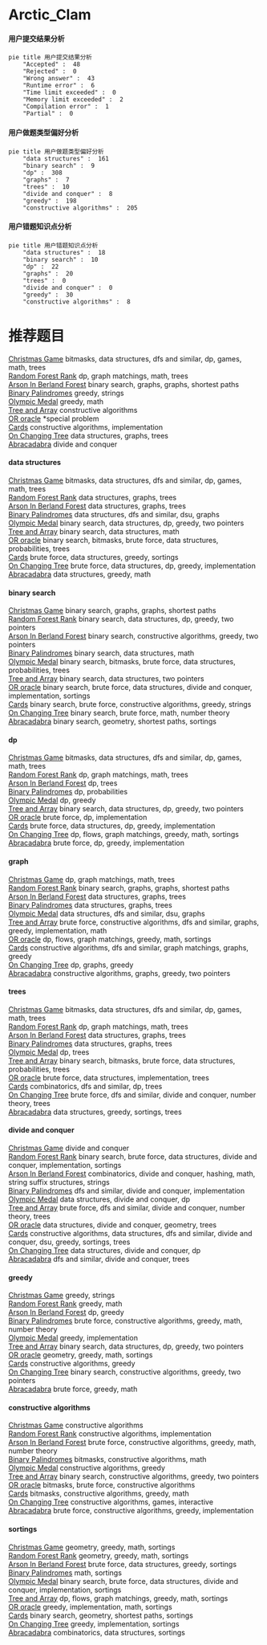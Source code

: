 # Arctic_Clam
<!-- tabs:start -->
#### **用户提交结果分析**

```mermaid
pie title 用户提交结果分析
    "Accepted" :  48
    "Rejected" :  0
    "Wrong answer" :  43
    "Runtime error" :  6
    "Time limit exceeded" :  0
    "Memory limit exceeded" :  2
    "Compilation error" :  1
    "Partial" :  0
```
#### **用户做题类型偏好分析**

```mermaid
pie title 用户做题类型偏好分析
    "data structures" :  161
    "binary search" :  9
    "dp" :  308
    "graphs" :  7
    "trees" :  10
    "divide and conquer" :  8
    "greedy" :  198
    "constructive algorithms" :  205
```
#### **用户错题知识点分析**

```mermaid
pie title 用户错题知识点分析
    "data structures" :  18
    "binary search" :  10
    "dp" :  22
    "graphs" :  20
    "trees" :  0
    "divide and conquer" :  0
    "greedy" :  30
    "constructive algorithms" :  8
```
<!-- tabs:end -->
# 推荐题目
[Christmas Game](http://codeforces.com/problemset/problem/1498/F)		bitmasks,
                        data structures,
                        dfs and similar,
                        dp,
                        games,
                        math,
                        trees		  
[Random Forest Rank](http://codeforces.com/problemset/problem/1067/E)		dp,
                        graph matchings,
                        math,
                        trees		  
[Arson In Berland Forest](https://codeforces.com/contest/1261/problem/C)		binary search,
                        graphs,
                        graphs,
                        shortest paths		  
[Binary Palindromes](http://codeforces.com/problemset/problem/1251/B)		greedy,
                        strings		  
[Olympic Medal](http://codeforces.com/problemset/problem/215/B)		greedy,
                        math		  
[Tree and Array](http://codeforces.com/problemset/problem/398/C)		constructive algorithms		  
[OR oracle](http://codeforces.com/problemset/problem/1115/G2)		*special problem		  
[Cards](http://codeforces.com/problemset/problem/398/A)		constructive algorithms,
                        implementation		  
[On Changing Tree](http://codeforces.com/problemset/problem/396/C)		data structures,
                        graphs,
                        trees		  
[Abracadabra](http://codeforces.com/problemset/problem/161/C)		divide and conquer		  
<!-- tabs:start -->
#### **data structures**
[Christmas Game](http://codeforces.com/problemset/problem/1498/F)		bitmasks,
                        data structures,
                        dfs and similar,
                        dp,
                        games,
                        math,
                        trees		  
[Random Forest Rank](http://codeforces.com/problemset/problem/396/C)		data structures,
                        graphs,
                        trees		  
[Arson In Berland Forest](https://codeforces.com/contest/397/problem/E)		data structures,
                        graphs,
                        trees		  
[Binary Palindromes](https://codeforces.com/contest/1445/problem/E)		data structures,
                        dfs and similar,
                        dsu,
                        graphs		  
[Olympic Medal](http://codeforces.com/problemset/problem/1492/C)		binary search,
                        data structures,
                        dp,
                        greedy,
                        two pointers		  
[Tree and Array](http://codeforces.com/problemset/problem/1490/G)		binary search,
                        data structures,
                        math		  
[OR oracle](http://codeforces.com/problemset/problem/1479/D)		binary search,
                        bitmasks,
                        brute force,
                        data structures,
                        probabilities,
                        trees		  
[Cards](http://codeforces.com/problemset/problem/1497/A)		brute force,
                        data structures,
                        greedy,
                        sortings		  
[On Changing Tree](http://codeforces.com/problemset/problem/1491/C)		brute force,
                        data structures,
                        dp,
                        greedy,
                        implementation		  
[Abracadabra](http://codeforces.com/problemset/problem/1492/B)		data structures,
                        greedy,
                        math		  
#### **binary search**
[Christmas Game](https://codeforces.com/contest/1261/problem/C)		binary search,
                        graphs,
                        graphs,
                        shortest paths		  
[Random Forest Rank](http://codeforces.com/problemset/problem/1492/C)		binary search,
                        data structures,
                        dp,
                        greedy,
                        two pointers		  
[Arson In Berland Forest](http://codeforces.com/problemset/problem/1463/D)		binary search,
                        constructive algorithms,
                        greedy,
                        two pointers		  
[Binary Palindromes](http://codeforces.com/problemset/problem/1490/G)		binary search,
                        data structures,
                        math		  
[Olympic Medal](http://codeforces.com/problemset/problem/1479/D)		binary search,
                        bitmasks,
                        brute force,
                        data structures,
                        probabilities,
                        trees		  
[Tree and Array](http://codeforces.com/problemset/problem/1436/E)		binary search,
                        data structures,
                        two pointers		  
[OR oracle](http://codeforces.com/problemset/problem/1461/D)		binary search,
                        brute force,
                        data structures,
                        divide and conquer,
                        implementation,
                        sortings		  
[Cards](http://codeforces.com/problemset/problem/1493/C)		binary search,
                        brute force,
                        constructive algorithms,
                        greedy,
                        strings		  
[On Changing Tree](http://codeforces.com/problemset/problem/1487/D)		binary search,
                        brute force,
                        math,
                        number theory		  
[Abracadabra](http://codeforces.com/problemset/problem/1486/B)		binary search,
                        geometry,
                        shortest paths,
                        sortings		  
#### **dp**
[Christmas Game](http://codeforces.com/problemset/problem/1498/F)		bitmasks,
                        data structures,
                        dfs and similar,
                        dp,
                        games,
                        math,
                        trees		  
[Random Forest Rank](http://codeforces.com/problemset/problem/1067/E)		dp,
                        graph matchings,
                        math,
                        trees		  
[Arson In Berland Forest](https://codeforces.com/contest/1078/problem/C)		dp,
                        trees		  
[Binary Palindromes](http://codeforces.com/problemset/problem/398/B)		dp,
                        probabilities		  
[Olympic Medal](http://codeforces.com/problemset/problem/1276/A)		dp,
                        greedy		  
[Tree and Array](http://codeforces.com/problemset/problem/1492/C)		binary search,
                        data structures,
                        dp,
                        greedy,
                        two pointers		  
[OR oracle](https://codeforces.com/contest/1457/problem/C)		brute force,
                        dp,
                        implementation		  
[Cards](http://codeforces.com/problemset/problem/1491/C)		brute force,
                        data structures,
                        dp,
                        greedy,
                        implementation		  
[On Changing Tree](http://codeforces.com/problemset/problem/1437/C)		dp,
                        flows,
                        graph matchings,
                        greedy,
                        math,
                        sortings		  
[Abracadabra](http://codeforces.com/problemset/problem/1499/B)		brute force,
                        dp,
                        greedy,
                        implementation		  
#### **graph**
[Christmas Game](http://codeforces.com/problemset/problem/1067/E)		dp,
                        graph matchings,
                        math,
                        trees		  
[Random Forest Rank](https://codeforces.com/contest/1261/problem/C)		binary search,
                        graphs,
                        graphs,
                        shortest paths		  
[Arson In Berland Forest](http://codeforces.com/problemset/problem/396/C)		data structures,
                        graphs,
                        trees		  
[Binary Palindromes](https://codeforces.com/contest/397/problem/E)		data structures,
                        graphs,
                        trees		  
[Olympic Medal](https://codeforces.com/contest/1445/problem/E)		data structures,
                        dfs and similar,
                        dsu,
                        graphs		  
[Tree and Array](http://codeforces.com/problemset/problem/1487/C)		brute force,
                        constructive algorithms,
                        dfs and similar,
                        graphs,
                        greedy,
                        implementation,
                        math		  
[OR oracle](http://codeforces.com/problemset/problem/1437/C)		dp,
                        flows,
                        graph matchings,
                        greedy,
                        math,
                        sortings		  
[Cards](http://codeforces.com/problemset/problem/1470/D)		constructive algorithms,
                        dfs and similar,
                        graph matchings,
                        graphs,
                        greedy		  
[On Changing Tree](http://codeforces.com/problemset/problem/1476/C)		dp,
                        graphs,
                        greedy		  
[Abracadabra](http://codeforces.com/problemset/problem/1304/D)		constructive algorithms,
                        graphs,
                        greedy,
                        two pointers		  
#### **trees**
[Christmas Game](http://codeforces.com/problemset/problem/1498/F)		bitmasks,
                        data structures,
                        dfs and similar,
                        dp,
                        games,
                        math,
                        trees		  
[Random Forest Rank](http://codeforces.com/problemset/problem/1067/E)		dp,
                        graph matchings,
                        math,
                        trees		  
[Arson In Berland Forest](http://codeforces.com/problemset/problem/396/C)		data structures,
                        graphs,
                        trees		  
[Binary Palindromes](https://codeforces.com/contest/397/problem/E)		data structures,
                        graphs,
                        trees		  
[Olympic Medal](https://codeforces.com/contest/1078/problem/C)		dp,
                        trees		  
[Tree and Array](http://codeforces.com/problemset/problem/1479/D)		binary search,
                        bitmasks,
                        brute force,
                        data structures,
                        probabilities,
                        trees		  
[OR oracle](http://codeforces.com/problemset/problem/1511/C)		brute force,
                        data structures,
                        implementation,
                        trees		  
[Cards](http://codeforces.com/problemset/problem/1499/F)		combinatorics,
                        dfs and similar,
                        dp,
                        trees		  
[On Changing Tree](http://codeforces.com/problemset/problem/1491/E)		brute force,
                        dfs and similar,
                        divide and conquer,
                        number theory,
                        trees		  
[Abracadabra](http://codeforces.com/problemset/problem/1466/D)		data structures,
                        greedy,
                        sortings,
                        trees		  
#### **divide and conquer**
[Christmas Game](http://codeforces.com/problemset/problem/161/C)		divide and conquer		  
[Random Forest Rank](http://codeforces.com/problemset/problem/1461/D)		binary search,
                        brute force,
                        data structures,
                        divide and conquer,
                        implementation,
                        sortings		  
[Arson In Berland Forest](http://codeforces.com/problemset/problem/1466/G)		combinatorics,
                        divide and conquer,
                        hashing,
                        math,
                        string suffix structures,
                        strings		  
[Binary Palindromes](http://codeforces.com/problemset/problem/1490/D)		dfs and similar,
                        divide and conquer,
                        implementation		  
[Olympic Medal](https://codeforces.com/contest/1483/problem/C)		data structures,
                        divide and conquer,
                        dp		  
[Tree and Array](http://codeforces.com/problemset/problem/1491/E)		brute force,
                        dfs and similar,
                        divide and conquer,
                        number theory,
                        trees		  
[OR oracle](http://codeforces.com/problemset/problem/1303/G)		data structures,
                        divide and conquer,
                        geometry,
                        trees		  
[Cards](http://codeforces.com/problemset/problem/1494/D)		constructive algorithms,
                        data structures,
                        dfs and similar,
                        divide and conquer,
                        dsu,
                        greedy,
                        sortings,
                        trees		  
[On Changing Tree](http://codeforces.com/problemset/problem/1482/E)		data structures,
                        divide and conquer,
                        dp		  
[Abracadabra](http://codeforces.com/problemset/problem/566/C)		dfs and similar,
                        divide and conquer,
                        trees		  
#### **greedy**
[Christmas Game](http://codeforces.com/problemset/problem/1251/B)		greedy,
                        strings		  
[Random Forest Rank](http://codeforces.com/problemset/problem/215/B)		greedy,
                        math		  
[Arson In Berland Forest](http://codeforces.com/problemset/problem/1276/A)		dp,
                        greedy		  
[Binary Palindromes](http://codeforces.com/problemset/problem/1332/B)		brute force,
                        constructive algorithms,
                        greedy,
                        math,
                        number theory		  
[Olympic Medal](http://codeforces.com/problemset/problem/1453/C)		greedy,
                        implementation		  
[Tree and Array](http://codeforces.com/problemset/problem/1492/C)		binary search,
                        data structures,
                        dp,
                        greedy,
                        two pointers		  
[OR oracle](https://codeforces.com/contest/1496/problem/C)		geometry,
                        greedy,
                        math,
                        sortings		  
[Cards](http://codeforces.com/problemset/problem/1493/A)		constructive algorithms,
                        greedy		  
[On Changing Tree](http://codeforces.com/problemset/problem/1463/D)		binary search,
                        constructive algorithms,
                        greedy,
                        two pointers		  
[Abracadabra](http://codeforces.com/problemset/problem/1462/C)		brute force,
                        greedy,
                        math		  
#### **constructive algorithms**
[Christmas Game](http://codeforces.com/problemset/problem/398/C)		constructive algorithms		  
[Random Forest Rank](http://codeforces.com/problemset/problem/398/A)		constructive algorithms,
                        implementation		  
[Arson In Berland Forest](http://codeforces.com/problemset/problem/1332/B)		brute force,
                        constructive algorithms,
                        greedy,
                        math,
                        number theory		  
[Binary Palindromes](http://codeforces.com/problemset/problem/1332/D)		bitmasks,
                        constructive algorithms,
                        math		  
[Olympic Medal](http://codeforces.com/problemset/problem/1493/A)		constructive algorithms,
                        greedy		  
[Tree and Array](http://codeforces.com/problemset/problem/1463/D)		binary search,
                        constructive algorithms,
                        greedy,
                        two pointers		  
[OR oracle](https://codeforces.com/contest/1456/problem/B)		bitmasks,
                        brute force,
                        constructive algorithms		  
[Cards](http://codeforces.com/problemset/problem/1492/D)		bitmasks,
                        constructive algorithms,
                        greedy,
                        math		  
[On Changing Tree](https://codeforces.com/contest/1504/problem/D)		constructive algorithms,
                        games,
                        interactive		  
[Abracadabra](https://codeforces.com/contest/1483/problem/A)		brute force,
                        constructive algorithms,
                        greedy,
                        implementation		  
#### **sortings**
[Christmas Game](https://codeforces.com/contest/1496/problem/C)		geometry,
                        greedy,
                        math,
                        sortings		  
[Random Forest Rank](http://codeforces.com/problemset/problem/1495/A)		geometry,
                        greedy,
                        math,
                        sortings		  
[Arson In Berland Forest](http://codeforces.com/problemset/problem/1497/A)		brute force,
                        data structures,
                        greedy,
                        sortings		  
[Binary Palindromes](http://codeforces.com/problemset/problem/1427/A)		math,
                        sortings		  
[Olympic Medal](http://codeforces.com/problemset/problem/1461/D)		binary search,
                        brute force,
                        data structures,
                        divide and conquer,
                        implementation,
                        sortings		  
[Tree and Array](http://codeforces.com/problemset/problem/1437/C)		dp,
                        flows,
                        graph matchings,
                        greedy,
                        math,
                        sortings		  
[OR oracle](http://codeforces.com/problemset/problem/1473/A)		greedy,
                        implementation,
                        math,
                        sortings		  
[Cards](http://codeforces.com/problemset/problem/1486/B)		binary search,
                        geometry,
                        shortest paths,
                        sortings		  
[On Changing Tree](http://codeforces.com/problemset/problem/1480/B)		greedy,
                        implementation,
                        sortings		  
[Abracadabra](http://codeforces.com/problemset/problem/1420/D)		combinatorics,
                        data structures,
                        sortings		  
<!-- tabs:end -->
